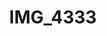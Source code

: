 ---
layout: photo
image: <img class="post-image" src="http://farm8.staticflickr.com/7100/7357731270_b0136c6ee4_b.jpg" alt="">
rewriteUrl: http://www.flickr.com/photos/oliverjash/7357731270
title: IMG_4333
---